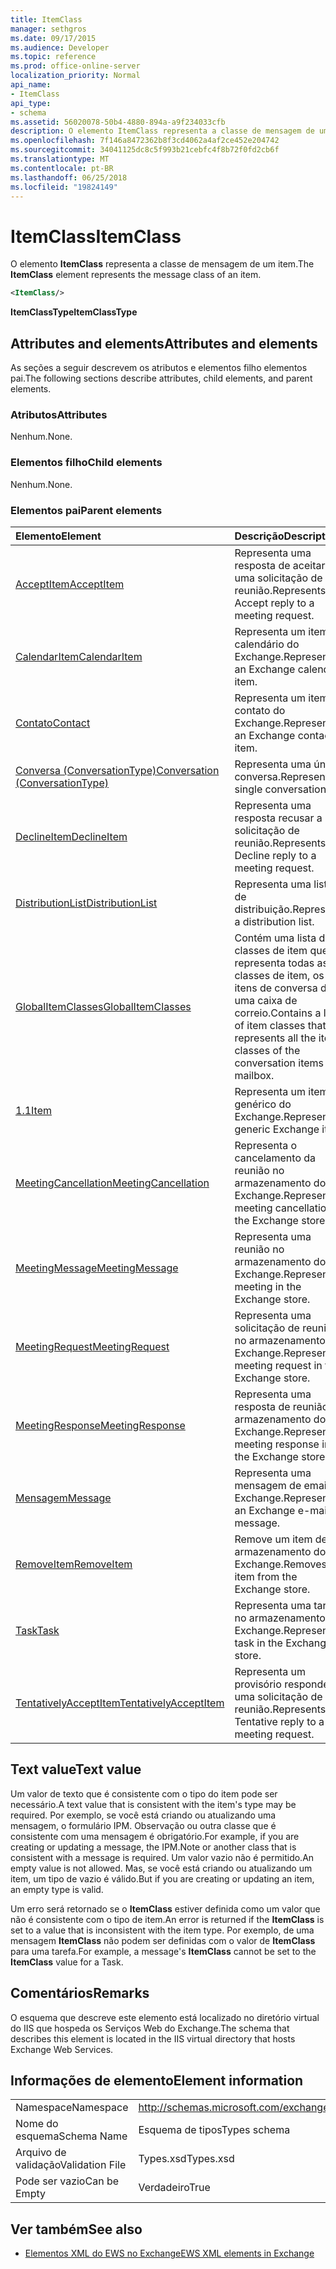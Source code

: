```yaml
---
title: ItemClass
manager: sethgros
ms.date: 09/17/2015
ms.audience: Developer
ms.topic: reference
ms.prod: office-online-server
localization_priority: Normal
api_name:
- ItemClass
api_type:
- schema
ms.assetid: 56020078-50b4-4880-894a-a9f234033cfb
description: O elemento ItemClass representa a classe de mensagem de um item.
ms.openlocfilehash: 7f146a8472362b8f3cd4062a4af2ce452e204742
ms.sourcegitcommit: 34041125dc8c5f993b21cebfc4f8b72f0fd2cb6f
ms.translationtype: MT
ms.contentlocale: pt-BR
ms.lasthandoff: 06/25/2018
ms.locfileid: "19824149"
---
```

# <a name="itemclass"></a><span data-ttu-id="04bec-103">ItemClass</span><span class="sxs-lookup"><span data-stu-id="04bec-103">ItemClass</span></span>

<span data-ttu-id="04bec-104">O elemento **ItemClass** representa a classe de mensagem de um item.</span><span class="sxs-lookup"><span data-stu-id="04bec-104">The **ItemClass** element represents the message class of an item.</span></span> 
  
```XML
<ItemClass/>
```

 <span data-ttu-id="04bec-105">**ItemClassType**</span><span class="sxs-lookup"><span data-stu-id="04bec-105">**ItemClassType**</span></span>
## <a name="attributes-and-elements"></a><span data-ttu-id="04bec-106">Attributes and elements</span><span class="sxs-lookup"><span data-stu-id="04bec-106">Attributes and elements</span></span>

<span data-ttu-id="04bec-107">As seções a seguir descrevem os atributos e elementos filho elementos pai.</span><span class="sxs-lookup"><span data-stu-id="04bec-107">The following sections describe attributes, child elements, and parent elements.</span></span>
  
### <a name="attributes"></a><span data-ttu-id="04bec-108">Atributos</span><span class="sxs-lookup"><span data-stu-id="04bec-108">Attributes</span></span>

<span data-ttu-id="04bec-109">Nenhum.</span><span class="sxs-lookup"><span data-stu-id="04bec-109">None.</span></span>
  
### <a name="child-elements"></a><span data-ttu-id="04bec-110">Elementos filho</span><span class="sxs-lookup"><span data-stu-id="04bec-110">Child elements</span></span>

<span data-ttu-id="04bec-111">Nenhum.</span><span class="sxs-lookup"><span data-stu-id="04bec-111">None.</span></span>
  
### <a name="parent-elements"></a><span data-ttu-id="04bec-112">Elementos pai</span><span class="sxs-lookup"><span data-stu-id="04bec-112">Parent elements</span></span>

|<span data-ttu-id="04bec-113">**Elemento**</span><span class="sxs-lookup"><span data-stu-id="04bec-113">**Element**</span></span>|<span data-ttu-id="04bec-114">**Descrição**</span><span class="sxs-lookup"><span data-stu-id="04bec-114">**Description**</span></span>|
|:-----|:-----|
|[<span data-ttu-id="04bec-115">AcceptItem</span><span class="sxs-lookup"><span data-stu-id="04bec-115">AcceptItem</span></span>](acceptitem.md) <br/> |<span data-ttu-id="04bec-116">Representa uma resposta de aceitar a uma solicitação de reunião.</span><span class="sxs-lookup"><span data-stu-id="04bec-116">Represents an Accept reply to a meeting request.</span></span>  <br/> |
|[<span data-ttu-id="04bec-117">CalendarItem</span><span class="sxs-lookup"><span data-stu-id="04bec-117">CalendarItem</span></span>](calendaritem.md) <br/> |<span data-ttu-id="04bec-118">Representa um item de calendário do Exchange.</span><span class="sxs-lookup"><span data-stu-id="04bec-118">Represents an Exchange calendar item.</span></span>  <br/> |
|[<span data-ttu-id="04bec-119">Contato</span><span class="sxs-lookup"><span data-stu-id="04bec-119">Contact</span></span>](contact.md) <br/> |<span data-ttu-id="04bec-120">Representa um item de contato do Exchange.</span><span class="sxs-lookup"><span data-stu-id="04bec-120">Represents an Exchange contact item.</span></span>  <br/> |
|[<span data-ttu-id="04bec-121">Conversa (ConversationType)</span><span class="sxs-lookup"><span data-stu-id="04bec-121">Conversation (ConversationType)</span></span>](conversation-conversationtype.md) <br/> |<span data-ttu-id="04bec-122">Representa uma única conversa.</span><span class="sxs-lookup"><span data-stu-id="04bec-122">Represents a single conversation.</span></span>  <br/> |
|[<span data-ttu-id="04bec-123">DeclineItem</span><span class="sxs-lookup"><span data-stu-id="04bec-123">DeclineItem</span></span>](declineitem.md) <br/> |<span data-ttu-id="04bec-124">Representa uma resposta recusar a uma solicitação de reunião.</span><span class="sxs-lookup"><span data-stu-id="04bec-124">Represents a Decline reply to a meeting request.</span></span>  <br/> |
|[<span data-ttu-id="04bec-125">DistributionList</span><span class="sxs-lookup"><span data-stu-id="04bec-125">DistributionList</span></span>](distributionlist.md) <br/> |<span data-ttu-id="04bec-126">Representa uma lista de distribuição.</span><span class="sxs-lookup"><span data-stu-id="04bec-126">Represents a distribution list.</span></span>  <br/> |
|[<span data-ttu-id="04bec-127">GlobalItemClasses</span><span class="sxs-lookup"><span data-stu-id="04bec-127">GlobalItemClasses</span></span>](globalitemclasses.md) <br/> |<span data-ttu-id="04bec-128">Contém uma lista das classes de item que representa todas as classes de item, os itens de conversa de uma caixa de correio.</span><span class="sxs-lookup"><span data-stu-id="04bec-128">Contains a list of item classes that represents all the item classes of the conversation items in a mailbox.</span></span>  <br/> |
|[<span data-ttu-id="04bec-129">1.1</span><span class="sxs-lookup"><span data-stu-id="04bec-129">Item</span></span>](item.md) <br/> |<span data-ttu-id="04bec-130">Representa um item genérico do Exchange.</span><span class="sxs-lookup"><span data-stu-id="04bec-130">Represents a generic Exchange item.</span></span>  <br/> |
|[<span data-ttu-id="04bec-131">MeetingCancellation</span><span class="sxs-lookup"><span data-stu-id="04bec-131">MeetingCancellation</span></span>](meetingcancellation.md) <br/> |<span data-ttu-id="04bec-132">Representa o cancelamento da reunião no armazenamento do Exchange.</span><span class="sxs-lookup"><span data-stu-id="04bec-132">Represents a meeting cancellation in the Exchange store.</span></span>  <br/> |
|[<span data-ttu-id="04bec-133">MeetingMessage</span><span class="sxs-lookup"><span data-stu-id="04bec-133">MeetingMessage</span></span>](meetingmessage.md) <br/> |<span data-ttu-id="04bec-134">Representa uma reunião no armazenamento do Exchange.</span><span class="sxs-lookup"><span data-stu-id="04bec-134">Represents a meeting in the Exchange store.</span></span>  <br/> |
|[<span data-ttu-id="04bec-135">MeetingRequest</span><span class="sxs-lookup"><span data-stu-id="04bec-135">MeetingRequest</span></span>](meetingrequest.md) <br/> |<span data-ttu-id="04bec-136">Representa uma solicitação de reunião no armazenamento do Exchange.</span><span class="sxs-lookup"><span data-stu-id="04bec-136">Represents a meeting request in the Exchange store.</span></span>  <br/> |
|[<span data-ttu-id="04bec-137">MeetingResponse</span><span class="sxs-lookup"><span data-stu-id="04bec-137">MeetingResponse</span></span>](meetingresponse.md) <br/> |<span data-ttu-id="04bec-138">Representa uma resposta de reunião no armazenamento do Exchange.</span><span class="sxs-lookup"><span data-stu-id="04bec-138">Represents a meeting response in the Exchange store.</span></span>  <br/> |
|[<span data-ttu-id="04bec-139">Mensagem</span><span class="sxs-lookup"><span data-stu-id="04bec-139">Message</span></span>](message-ex15websvcsotherref.md) <br/> |<span data-ttu-id="04bec-140">Representa uma mensagem de email do Exchange.</span><span class="sxs-lookup"><span data-stu-id="04bec-140">Represents an Exchange e-mail message.</span></span>  <br/> |
|[<span data-ttu-id="04bec-141">RemoveItem</span><span class="sxs-lookup"><span data-stu-id="04bec-141">RemoveItem</span></span>](removeitem.md) <br/> |<span data-ttu-id="04bec-142">Remove um item de armazenamento do Exchange.</span><span class="sxs-lookup"><span data-stu-id="04bec-142">Removes an item from the Exchange store.</span></span>  <br/> |
|[<span data-ttu-id="04bec-143">Task</span><span class="sxs-lookup"><span data-stu-id="04bec-143">Task</span></span>](task.md) <br/> |<span data-ttu-id="04bec-144">Representa uma tarefa no armazenamento do Exchange.</span><span class="sxs-lookup"><span data-stu-id="04bec-144">Represents a task in the Exchange store.</span></span>  <br/> |
|[<span data-ttu-id="04bec-145">TentativelyAcceptItem</span><span class="sxs-lookup"><span data-stu-id="04bec-145">TentativelyAcceptItem</span></span>](tentativelyacceptitem.md) <br/> |<span data-ttu-id="04bec-146">Representa um provisório responde a uma solicitação de reunião.</span><span class="sxs-lookup"><span data-stu-id="04bec-146">Represents a Tentative reply to a meeting request.</span></span>  <br/> |
   
## <a name="text-value"></a><span data-ttu-id="04bec-147">Text value</span><span class="sxs-lookup"><span data-stu-id="04bec-147">Text value</span></span>

<span data-ttu-id="04bec-148">Um valor de texto que é consistente com o tipo do item pode ser necessário.</span><span class="sxs-lookup"><span data-stu-id="04bec-148">A text value that is consistent with the item's type may be required.</span></span> <span data-ttu-id="04bec-149">Por exemplo, se você está criando ou atualizando uma mensagem, o formulário IPM. Observação ou outra classe que é consistente com uma mensagem é obrigatório.</span><span class="sxs-lookup"><span data-stu-id="04bec-149">For example, if you are creating or updating a message, the IPM.Note or another class that is consistent with a message is required.</span></span> <span data-ttu-id="04bec-150">Um valor vazio não é permitido.</span><span class="sxs-lookup"><span data-stu-id="04bec-150">An empty value is not allowed.</span></span> <span data-ttu-id="04bec-151">Mas, se você está criando ou atualizando um item, um tipo de vazio é válido.</span><span class="sxs-lookup"><span data-stu-id="04bec-151">But if you are creating or updating an item, an empty type is valid.</span></span>
  
<span data-ttu-id="04bec-152">Um erro será retornado se o **ItemClass** estiver definida como um valor que não é consistente com o tipo de item.</span><span class="sxs-lookup"><span data-stu-id="04bec-152">An error is returned if the **ItemClass** is set to a value that is inconsistent with the item type.</span></span> <span data-ttu-id="04bec-153">Por exemplo, de uma mensagem **ItemClass** não podem ser definidas com o valor de **ItemClass** para uma tarefa.</span><span class="sxs-lookup"><span data-stu-id="04bec-153">For example, a message's **ItemClass** cannot be set to the **ItemClass** value for a Task.</span></span> 
  
## <a name="remarks"></a><span data-ttu-id="04bec-154">Comentários</span><span class="sxs-lookup"><span data-stu-id="04bec-154">Remarks</span></span>

<span data-ttu-id="04bec-155">O esquema que descreve este elemento está localizado no diretório virtual do IIS que hospeda os Serviços Web do Exchange.</span><span class="sxs-lookup"><span data-stu-id="04bec-155">The schema that describes this element is located in the IIS virtual directory that hosts Exchange Web Services.</span></span>
  
## <a name="element-information"></a><span data-ttu-id="04bec-156">Informações de elemento</span><span class="sxs-lookup"><span data-stu-id="04bec-156">Element information</span></span>

|||
|:-----|:-----|
|<span data-ttu-id="04bec-157">Namespace</span><span class="sxs-lookup"><span data-stu-id="04bec-157">Namespace</span></span>  <br/> |http://schemas.microsoft.com/exchange/services/2006/types  <br/> |
|<span data-ttu-id="04bec-158">Nome do esquema</span><span class="sxs-lookup"><span data-stu-id="04bec-158">Schema Name</span></span>  <br/> |<span data-ttu-id="04bec-159">Esquema de tipos</span><span class="sxs-lookup"><span data-stu-id="04bec-159">Types schema</span></span>  <br/> |
|<span data-ttu-id="04bec-160">Arquivo de validação</span><span class="sxs-lookup"><span data-stu-id="04bec-160">Validation File</span></span>  <br/> |<span data-ttu-id="04bec-161">Types.xsd</span><span class="sxs-lookup"><span data-stu-id="04bec-161">Types.xsd</span></span>  <br/> |
|<span data-ttu-id="04bec-162">Pode ser vazio</span><span class="sxs-lookup"><span data-stu-id="04bec-162">Can be Empty</span></span>  <br/> |<span data-ttu-id="04bec-163">Verdadeiro</span><span class="sxs-lookup"><span data-stu-id="04bec-163">True</span></span>  <br/> |
   
## <a name="see-also"></a><span data-ttu-id="04bec-164">Ver também</span><span class="sxs-lookup"><span data-stu-id="04bec-164">See also</span></span>



- [<span data-ttu-id="04bec-165">Elementos XML do EWS no Exchange</span><span class="sxs-lookup"><span data-stu-id="04bec-165">EWS XML elements in Exchange</span></span>](ews-xml-elements-in-exchange.md)

